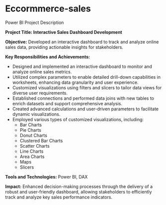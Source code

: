 # Eccormmerce-sales
Power BI Project Description

**Project Title: Interactive Sales Dashboard Development**

**Objective:**
Developed an interactive dashboard to track and analyze online sales data, providing actionable insights for stakeholders.

**Key Responsibilities and Achievements:**

- Designed and implemented an interactive dashboard to monitor and analyze online sales metrics.
- Utilized complex parameters to enable detailed drill-down capabilities in worksheets, enhancing data granularity and user experience.
- Customized visualizations using filters and slicers to tailor data views for diverse user requirements.
- Established connections and performed data joins with new tables to enrich datasets and support comprehensive analysis.
- Created advanced calculations and user-driven parameters to facilitate dynamic visualizations.
- Employed various types of customized visualizations, including:
  - Bar Charts
  - Pie Charts
  - Donut Charts
  - Clustered Bar Charts
  - Scatter Charts
  - Line Charts
  - Area Charts
  - Maps
  - Slicers

**Tools and Technologies:**
Power BI, DAX

**Impact:**
Enhanced decision-making processes through the delivery of a robust and user-friendly dashboard, allowing stakeholders to efficiently track and analyze key sales performance indicators.
